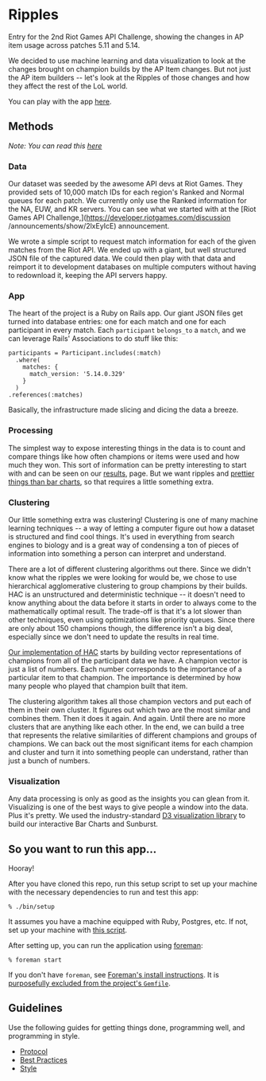 # Ripples

Entry for the 2nd Riot Games API Challenge, showing the changes in AP item
usage across patches 5.11 and 5.14.

We decided to use machine learning and data visualization to look at the changes
brought on champion builds by the AP Item changes.  But not just the AP item
builders -- let's look at the Ripples of those changes and how they affect the
rest of the LoL world.

You can play with the app [here](http://maryschmidt.github.io/ripples/).

## Methods

*Note: You can read this [here](http://maryschmidt.github.io/ripples/methods/)*

### Data

Our dataset was seeded by the awesome API devs at Riot Games.  They provided
sets of 10,000 match IDs for each region's Ranked and Normal queues for each
patch.  We currently only use the Ranked information for the NA, EUW, and KR
servers.  You can see what we started with at the
[Riot Games API Challenge,](https://developer.riotgames.com/discussion
/announcements/show/2lxEyIcE) announcement.

We wrote a simple script to request match information for each of the given
matches from the Riot API.  We ended up with a giant, but well structured JSON
file of the captured data.  We could then play with that data and reimport it
to development databases on multiple computers without having to redownload it,
keeping the API servers happy.

### App

The heart of the project is a Ruby on Rails app.  Our giant JSON files get
turned into database entries: one for each match and one for each participant
in every match.  Each `participant` `belongs_to` a `match`, and we can leverage
Rails' Associations to do stuff like this:

    participants = Participant.includes(:match)
      .where(
        matches: {
          match_version: '5.14.0.329'
        }
      )
    .references(:matches)

Basically, the infrastructure made slicing and dicing the data a breeze.

### Processing

The simplest way to expose interesting things in the data is to count and
compare things like how often champions or items were used and how much they
won.  This sort of information can be pretty interesting to start with and can
be seen on our [results](http://maryschmidt.github.io/ripples/), page.
But we want ripples and
[prettier things than bar charts](http://maryschmidt.github.io/ripples/explore/),
so that requires a little something extra.

### Clustering

Our little something extra was clustering!  Clustering is one of many machine
learning techniques -- a way of letting a computer figure out how a dataset is
structured and find cool things.  It's used in everything from search engines to
biology and is a great way of condensing a ton of pieces of information into
something a person can interpret and understand.

There are a lot of different clustering algorithms out there.  Since we didn't
know what the ripples we were looking for would be, we chose to use hierarchical
agglomerative clustering to group champions by their builds.  HAC is an
unstructured and deterministic technique -- it doesn't need to know anything
about the data before it starts in order to always come to the mathematically
optimal result.  The trade-off is that it's a lot slower than other techniques,
 even using optimizations like priority queues.  Since there are only about 150
champions though, the difference isn't a big deal, especially since we don't
need to update the results in real time.

[Our implementation of HAC](https://github.com/maryschmidt/ripples/blob/master/app/models/concerns/clusterable.rb#L11)
starts by building vector representations of champions from all of the
participant data we have.  A champion vector is just a list of numbers.  Each
number corresponds to the importance of a particular item to that champion.  The
importance is determined by how many people who played that champion built that
item.

The clustering algorithm takes all those champion vectors and put each of them
in their own cluster.  It figures out which two are the most similar and
combines them.  Then it does it again.  And again.  Until there are no more
clusters that are anything like each other.  In the end, we can build a tree
that represents the relative similarities of different champions and groups of
champions.  We can back out the most significant items for each champion and
cluster and turn it into something people can understand, rather than just a
bunch of numbers.

### Visualization

Any data processing is only as good as the insights you can glean from it.
Visualizing is one of the best ways to give people a window into the data.
Plus it's pretty.  We used the industry-standard
[D3 visualization library](https://github.com/mbostock/d3)
to build our interactive Bar Charts and Sunburst.

## So you want to run this app...

Hooray!

After you have cloned this repo, run this setup script to set up your machine
with the necessary dependencies to run and test this app:

    % ./bin/setup

It assumes you have a machine equipped with Ruby, Postgres, etc. If not, set up
your machine with [this script].

[this script]: https://github.com/thoughtbot/laptop

After setting up, you can run the application using [foreman]:

    % foreman start

If you don't have `foreman`, see [Foreman's install instructions][foreman]. It
is [purposefully excluded from the project's `Gemfile`][exclude].

[foreman]: https://github.com/ddollar/foreman
[exclude]: https://github.com/ddollar/foreman/pull/437#issuecomment-41110407

## Guidelines

Use the following guides for getting things done, programming well, and
programming in style.

* [Protocol](http://github.com/thoughtbot/guides/blob/master/protocol)
* [Best Practices](http://github.com/thoughtbot/guides/blob/master/best-practices)
* [Style](http://github.com/thoughtbot/guides/blob/master/style)
